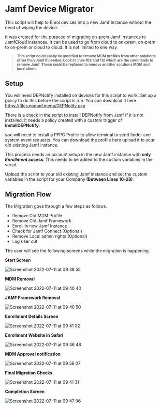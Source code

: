 # Jamf Device Migrator

This script will help to Enrol devices into a new Jamf instance without the need of wiping the device.

It was created for the purpose of migrating on-prem Jamf instances to JamfCloud instances. It can be used to go from cloud to on-prem, on-prem to on-prem or cloud to cloud. It is not limited to one way.

> **<sub>This script could easily be modified to remove MDM profiles from other solutions other than Jamf if needed. Look at lines 102 and 112 which are the commands to remove Jamf. These could be replaced to remove another solutions MDM and local client.</sub>**

## Setup

You will need DEPNotify installed on devices for this script to work. Set up a policy to do this before the script is run. You can download it here https://files.nomad.menu/DEPNotify.pkg

There is a check in the script to install DEPNotify from Jamf if it is not installed. It needs a policy created with a custom trigger of **installDEPNotify**.

you will need to install a PPPC Profile to allow terminal to send finder and system event requests. You can download the profile here  upload it to your old existing Jamf instance.

This process needs an account setup in the new Jamf instance with **only _Enrollment_ access**. This needs to be added to the custom variables in the script.

Upload the script to your old existing Jamf instance and set the custom variables in the script for your Company **(Between Lines 10-28)**.

## Migration Flow

The Migration goes through a few steps as follows.

- Remove Old MDM Profile
- Remove Old Jamf Framework
- Enroll in new Jamf Instance
- Check for Jamf Connect (Optional)
- Remove Local admin rights (Optional)
- Log user out
  
The user will see the following screens while the migration is happening.

**Start Screen**

![Screenshot 2022-07-11 at 09 38 55](https://user-images.githubusercontent.com/89595349/178234574-6188efce-45bc-4df8-9bec-0fcb6d61fc76.png)

**MDM Removal**

![Screenshot 2022-07-11 at 09 40 40](https://user-images.githubusercontent.com/89595349/178234636-5f8f1ffe-64b6-4323-a0fe-628ee91cbd25.png)

**JAMF Framework Removal**

![Screenshot 2022-07-11 at 09 40 50](https://user-images.githubusercontent.com/89595349/178234679-f820c14a-8864-4570-a82c-4486ab20be05.png)

**Enrollment Details Screen**

![Screenshot 2022-07-11 at 09 41 02](https://user-images.githubusercontent.com/89595349/178234724-bd15c8ad-8260-4053-9241-9d8543c466ec.png)

**Enrollment Website in Safari**

![Screenshot 2022-07-11 at 09 46 48](https://user-images.githubusercontent.com/89595349/178235062-06d4418a-98a9-4880-8f75-f9e196273c78.png)

**MDM Approval notification**

![Screenshot 2022-07-11 at 09 56 07](https://user-images.githubusercontent.com/89595349/178235097-8eed6b93-ddcc-4036-8c19-8d4e0f6cf20c.png)

**Final Migration Checks**

![Screenshot 2022-07-11 at 09 41 31](https://user-images.githubusercontent.com/89595349/178237839-bf885ead-0125-4224-a2f6-f815151d3777.png)

**Completion Screen**

![Screenshot 2022-07-11 at 09 47 06](https://user-images.githubusercontent.com/89595349/178235179-cb486e37-0d94-4567-9fc5-152049dbb40a.png)




